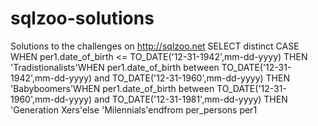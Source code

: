 # sqlzoo-solutions
Solutions to the challenges on http://sqlzoo.net
SELECT distinct CASE WHEN per1.date_of_birth <= TO_DATE('12-31-1942',mm-dd-yyyy) THEN 'Tradistionalists'WHEN per1.date_of_birth between TO_DATE('12-31-1942',mm-dd-yyyy) and TO_DATE('12-31-1960',mm-dd-yyyy) THEN 'Babyboomers'WHEN per1.date_of_birth between TO_DATE('12-31-1960',mm-dd-yyyy) and TO_DATE('12-31-1981',mm-dd-yyyy) THEN 'Generation Xers'else 'Milennials'endfrom per_persons per1
